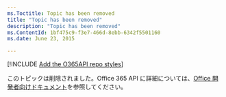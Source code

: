 ```yaml
---
ms.Toctitle: Topic has been removed
title: "Topic has been removed"
description: "Topic has been removed"
ms.ContentId: 1bf475c9-f3e7-466d-8ebb-6342f5501160
ms.date: June 23, 2015

---
```

[!INCLUDE [Add the O365API repo styles](../includes/controls/addo365apistyles.xml)]

このトピックは削除されました。Office 365 API に詳細については、[Office 開発者向けドキュメント](https://msdn.microsoft.com/en-us/office/)を参照してください。

